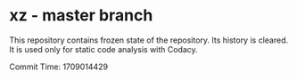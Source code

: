 # xz - master branch

This repository contains frozen state of the repository.
Its history is cleared. It is used only for static code
analysis with Codacy.

Commit Time: 1709014429
